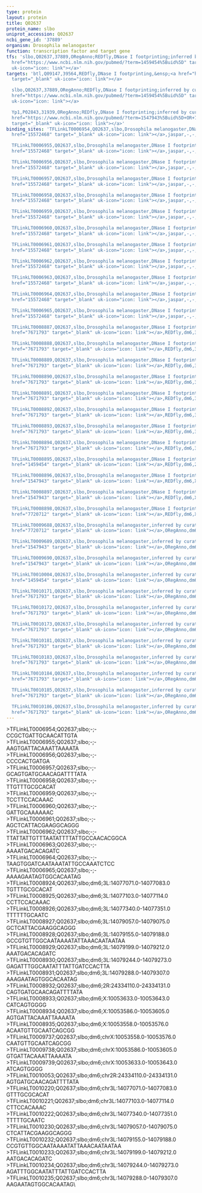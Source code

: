 ```yaml
---
type: protein
layout: protein
title: Q02637
protein_name: slbo
uniprot_accession: Q02637
ncbi_gene_id: '37889'
organism: Drosophila melanogaster
function: transcription factor and target gene
tfs: 'slbo,Q02637,37889,ORegAnno;REDfly,DNase I footprinting;inferred by curator,&ensp;<a
  href="https://www.ncbi.nlm.nih.gov/pubmed/?term=1459454%5Buid%5D" target="_blank"
  uk-icon="icon: link"></a>'
targets: 'btl,Q09147,39564,REDfly,DNase I footprinting,&ensp;<a href="https://www.ncbi.nlm.nih.gov/pubmed/?term=7671793%5Buid%5D"
  target="_blank" uk-icon="icon: link"></a>

  slbo,Q02637,37889,ORegAnno;REDfly,DNase I footprinting;inferred by curator,&ensp;<a
  href="https://www.ncbi.nlm.nih.gov/pubmed/?term=1459454%5Buid%5D" target="_blank"
  uk-icon="icon: link"></a>

  Yp1,P02843,31939,ORegAnno;REDfly,DNase I footprinting;inferred by curator,&ensp;<a
  href="https://www.ncbi.nlm.nih.gov/pubmed/?term=1547943%5Buid%5D+OR+7720712%5Buid%5D"
  target="_blank" uk-icon="icon: link"></a>'
binding_sites: 'TFLinkLT0006954,Q02637,slbo,Drosophila melanogaster,DNase I footprinting,&ensp;<a
  href="15572468" target="_blank" uk-icon="icon: link"></a>,jaspar,-,-,-,-

  TFLinkLT0006955,Q02637,slbo,Drosophila melanogaster,DNase I footprinting,&ensp;<a
  href="15572468" target="_blank" uk-icon="icon: link"></a>,jaspar,-,-,-,-

  TFLinkLT0006956,Q02637,slbo,Drosophila melanogaster,DNase I footprinting,&ensp;<a
  href="15572468" target="_blank" uk-icon="icon: link"></a>,jaspar,-,-,-,-

  TFLinkLT0006957,Q02637,slbo,Drosophila melanogaster,DNase I footprinting,&ensp;<a
  href="15572468" target="_blank" uk-icon="icon: link"></a>,jaspar,-,-,-,-

  TFLinkLT0006958,Q02637,slbo,Drosophila melanogaster,DNase I footprinting,&ensp;<a
  href="15572468" target="_blank" uk-icon="icon: link"></a>,jaspar,-,-,-,-

  TFLinkLT0006959,Q02637,slbo,Drosophila melanogaster,DNase I footprinting,&ensp;<a
  href="15572468" target="_blank" uk-icon="icon: link"></a>,jaspar,-,-,-,-

  TFLinkLT0006960,Q02637,slbo,Drosophila melanogaster,DNase I footprinting,&ensp;<a
  href="15572468" target="_blank" uk-icon="icon: link"></a>,jaspar,-,-,-,-

  TFLinkLT0006961,Q02637,slbo,Drosophila melanogaster,DNase I footprinting,&ensp;<a
  href="15572468" target="_blank" uk-icon="icon: link"></a>,jaspar,-,-,-,-

  TFLinkLT0006962,Q02637,slbo,Drosophila melanogaster,DNase I footprinting,&ensp;<a
  href="15572468" target="_blank" uk-icon="icon: link"></a>,jaspar,-,-,-,-

  TFLinkLT0006963,Q02637,slbo,Drosophila melanogaster,DNase I footprinting,&ensp;<a
  href="15572468" target="_blank" uk-icon="icon: link"></a>,jaspar,-,-,-,-

  TFLinkLT0006964,Q02637,slbo,Drosophila melanogaster,DNase I footprinting,&ensp;<a
  href="15572468" target="_blank" uk-icon="icon: link"></a>,jaspar,-,-,-,-

  TFLinkLT0006965,Q02637,slbo,Drosophila melanogaster,DNase I footprinting,&ensp;<a
  href="15572468" target="_blank" uk-icon="icon: link"></a>,jaspar,-,-,-,-

  TFLinkLT0008887,Q02637,slbo,Drosophila melanogaster,DNase I footprinting,&ensp;<a
  href="7671793" target="_blank" uk-icon="icon: link"></a>,REDfly,dm6,3L,14077071,14077083

  TFLinkLT0008888,Q02637,slbo,Drosophila melanogaster,DNase I footprinting,&ensp;<a
  href="7671793" target="_blank" uk-icon="icon: link"></a>,REDfly,dm6,3L,14077103,14077114

  TFLinkLT0008889,Q02637,slbo,Drosophila melanogaster,DNase I footprinting,&ensp;<a
  href="7671793" target="_blank" uk-icon="icon: link"></a>,REDfly,dm6,3L,14077340,14077351

  TFLinkLT0008890,Q02637,slbo,Drosophila melanogaster,DNase I footprinting,&ensp;<a
  href="7671793" target="_blank" uk-icon="icon: link"></a>,REDfly,dm6,3L,14079057,14079075

  TFLinkLT0008891,Q02637,slbo,Drosophila melanogaster,DNase I footprinting,&ensp;<a
  href="7671793" target="_blank" uk-icon="icon: link"></a>,REDfly,dm6,3L,14079155,14079188

  TFLinkLT0008892,Q02637,slbo,Drosophila melanogaster,DNase I footprinting,&ensp;<a
  href="7671793" target="_blank" uk-icon="icon: link"></a>,REDfly,dm6,3L,14079199,14079212

  TFLinkLT0008893,Q02637,slbo,Drosophila melanogaster,DNase I footprinting,&ensp;<a
  href="7671793" target="_blank" uk-icon="icon: link"></a>,REDfly,dm6,3L,14079244,14079273

  TFLinkLT0008894,Q02637,slbo,Drosophila melanogaster,DNase I footprinting,&ensp;<a
  href="7671793" target="_blank" uk-icon="icon: link"></a>,REDfly,dm6,3L,14079288,14079307

  TFLinkLT0008895,Q02637,slbo,Drosophila melanogaster,DNase I footprinting,&ensp;<a
  href="1459454" target="_blank" uk-icon="icon: link"></a>,REDfly,dm6,2R,24334110,24334131

  TFLinkLT0008896,Q02637,slbo,Drosophila melanogaster,DNase I footprinting,&ensp;<a
  href="1547943" target="_blank" uk-icon="icon: link"></a>,REDfly,dm6,X,10053633,10053643

  TFLinkLT0008897,Q02637,slbo,Drosophila melanogaster,DNase I footprinting,&ensp;<a
  href="1547943" target="_blank" uk-icon="icon: link"></a>,REDfly,dm6,X,10053586,10053605

  TFLinkLT0008898,Q02637,slbo,Drosophila melanogaster,DNase I footprinting,&ensp;<a
  href="7720712" target="_blank" uk-icon="icon: link"></a>,REDfly,dm6,X,10053558,10053576

  TFLinkLT0009688,Q02637,slbo,Drosophila melanogaster,inferred by curator,&ensp;<a
  href="7720712" target="_blank" uk-icon="icon: link"></a>,ORegAnno,dm6,chrX,10053558,10053576

  TFLinkLT0009689,Q02637,slbo,Drosophila melanogaster,inferred by curator,&ensp;<a
  href="1547943" target="_blank" uk-icon="icon: link"></a>,ORegAnno,dm6,chrX,10053586,10053605

  TFLinkLT0009690,Q02637,slbo,Drosophila melanogaster,inferred by curator,&ensp;<a
  href="1547943" target="_blank" uk-icon="icon: link"></a>,ORegAnno,dm6,chrX,10053633,10053643

  TFLinkLT0010004,Q02637,slbo,Drosophila melanogaster,inferred by curator,&ensp;<a
  href="1459454" target="_blank" uk-icon="icon: link"></a>,ORegAnno,dm6,chr2R,24334110,24334131

  TFLinkLT0010171,Q02637,slbo,Drosophila melanogaster,inferred by curator,&ensp;<a
  href="7671793" target="_blank" uk-icon="icon: link"></a>,ORegAnno,dm6,chr3L,14077071,14077083

  TFLinkLT0010172,Q02637,slbo,Drosophila melanogaster,inferred by curator,&ensp;<a
  href="7671793" target="_blank" uk-icon="icon: link"></a>,ORegAnno,dm6,chr3L,14077103,14077114

  TFLinkLT0010173,Q02637,slbo,Drosophila melanogaster,inferred by curator,&ensp;<a
  href="7671793" target="_blank" uk-icon="icon: link"></a>,ORegAnno,dm6,chr3L,14077340,14077351

  TFLinkLT0010181,Q02637,slbo,Drosophila melanogaster,inferred by curator,&ensp;<a
  href="7671793" target="_blank" uk-icon="icon: link"></a>,ORegAnno,dm6,chr3L,14079057,14079075

  TFLinkLT0010183,Q02637,slbo,Drosophila melanogaster,inferred by curator,&ensp;<a
  href="7671793" target="_blank" uk-icon="icon: link"></a>,ORegAnno,dm6,chr3L,14079155,14079188

  TFLinkLT0010184,Q02637,slbo,Drosophila melanogaster,inferred by curator,&ensp;<a
  href="7671793" target="_blank" uk-icon="icon: link"></a>,ORegAnno,dm6,chr3L,14079199,14079212

  TFLinkLT0010185,Q02637,slbo,Drosophila melanogaster,inferred by curator,&ensp;<a
  href="7671793" target="_blank" uk-icon="icon: link"></a>,ORegAnno,dm6,chr3L,14079244,14079273

  TFLinkLT0010186,Q02637,slbo,Drosophila melanogaster,inferred by curator,&ensp;<a
  href="7671793" target="_blank" uk-icon="icon: link"></a>,ORegAnno,dm6,chr3L,14079288,14079307'
---
```

\>TFLinkLT0006954;Q02637;slbo;-;-\CCGCTGATTGCAACATTGTA\\>TFLinkLT0006955;Q02637;slbo;-;-\AAGTGATTACAAATTAAAATA\\>TFLinkLT0006956;Q02637;slbo;-;-\CCCCACTGATGA\\>TFLinkLT0006957;Q02637;slbo;-;-\GCAGTGATGCAACAGATTTTATA\\>TFLinkLT0006958;Q02637;slbo;-;-\TTGTTTGCGCACAT\\>TFLinkLT0006959;Q02637;slbo;-;-\TCCTTCCACAAAC\\>TFLinkLT0006960;Q02637;slbo;-;-\GATTGCAAAAAAC\\>TFLinkLT0006961;Q02637;slbo;-;-\AGCTCATTACGAAGGCAGGG\\>TFLinkLT0006962;Q02637;slbo;-;-\TTATTATTGTTTAATATTTTATTGCCAACACGGCA\\>TFLinkLT0006963;Q02637;slbo;-;-\AAAATGACACAGATC\\>TFLinkLT0006964;Q02637;slbo;-;-\TAAGTGGATCAATAAATATTGCCAAATCTCC\\>TFLinkLT0006965;Q02637;slbo;-;-\AAAAGAATAGTGGCACAATAG\\>TFLinkLT0008924;Q02637;slbo;dm6;3L:14077071.0-14077083.0\TGTTTGCGCACAT\\>TFLinkLT0008925;Q02637;slbo;dm6;3L:14077103.0-14077114.0\CCTTCCACAAAC\\>TFLinkLT0008926;Q02637;slbo;dm6;3L:14077340.0-14077351.0\TTTTTTGCAATC\\>TFLinkLT0008927;Q02637;slbo;dm6;3L:14079057.0-14079075.0\GCTCATTACGAAGGCAGGG\\>TFLinkLT0008928;Q02637;slbo;dm6;3L:14079155.0-14079188.0\GCCGTGTTGGCAATAAAATATTAAACAATAATAA\\>TFLinkLT0008929;Q02637;slbo;dm6;3L:14079199.0-14079212.0\AAATGACACAGATC\\>TFLinkLT0008930;Q02637;slbo;dm6;3L:14079244.0-14079273.0\GAGATTTGGCAATATTTATTGATCCACTTA\\>TFLinkLT0008931;Q02637;slbo;dm6;3L:14079288.0-14079307.0\AAAGAATAGTGGCACAATAG\\>TFLinkLT0008932;Q02637;slbo;dm6;2R:24334110.0-24334131.0\CAGTGATGCAACAGATTTTATA\\>TFLinkLT0008933;Q02637;slbo;dm6;X:10053633.0-10053643.0\CATCAGTGGGG\\>TFLinkLT0008934;Q02637;slbo;dm6;X:10053586.0-10053605.0\AGTGATTACAAATTAAAATA\\>TFLinkLT0008935;Q02637;slbo;dm6;X:10053558.0-10053576.0\ACAATGTTGCAATCAGCGG\\>TFLinkLT0009737;Q02637;slbo;dm6;chrX:10053558.0-10053576.0\CAATGTTGCAATCAGCGG\\>TFLinkLT0009738;Q02637;slbo;dm6;chrX:10053586.0-10053605.0\GTGATTACAAATTAAAATA\\>TFLinkLT0009739;Q02637;slbo;dm6;chrX:10053633.0-10053643.0\ATCAGTGGGG\\>TFLinkLT0010053;Q02637;slbo;dm6;chr2R:24334110.0-24334131.0\AGTGATGCAACAGATTTTATA\\>TFLinkLT0010220;Q02637;slbo;dm6;chr3L:14077071.0-14077083.0\GTTTGCGCACAT\\>TFLinkLT0010221;Q02637;slbo;dm6;chr3L:14077103.0-14077114.0\CTTCCACAAAC\\>TFLinkLT0010222;Q02637;slbo;dm6;chr3L:14077340.0-14077351.0\TTTTTGCAATC\\>TFLinkLT0010230;Q02637;slbo;dm6;chr3L:14079057.0-14079075.0\CTCATTACGAAGGCAGGG\\>TFLinkLT0010232;Q02637;slbo;dm6;chr3L:14079155.0-14079188.0\CCGTGTTGGCAATAAAATATTAAACAATAATAA\\>TFLinkLT0010233;Q02637;slbo;dm6;chr3L:14079199.0-14079212.0\AATGACACAGATC\\>TFLinkLT0010234;Q02637;slbo;dm6;chr3L:14079244.0-14079273.0\AGATTTGGCAATATTTATTGATCCACTTA\\>TFLinkLT0010235;Q02637;slbo;dm6;chr3L:14079288.0-14079307.0\AAGAATAGTGGCACAATAG\